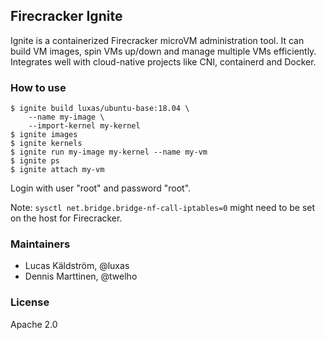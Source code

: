 ## Firecracker Ignite

Ignite is a containerized Firecracker microVM administration tool.
It can build VM images, spin VMs up/down and manage multiple VMs efficiently.
Integrates well with cloud-native projects like CNI, containerd and Docker.

### How to use

```console
$ ignite build luxas/ubuntu-base:18.04 \
    --name my-image \
    --import-kernel my-kernel
$ ignite images
$ ignite kernels
$ ignite run my-image my-kernel --name my-vm
$ ignite ps
$ ignite attach my-vm
```
Login with user "root" and password "root".

Note: `sysctl net.bridge.bridge-nf-call-iptables=0` might need to be set on the host for Firecracker.

### Maintainers

- Lucas Käldström, @luxas
- Dennis Marttinen, @twelho

### License

Apache 2.0
